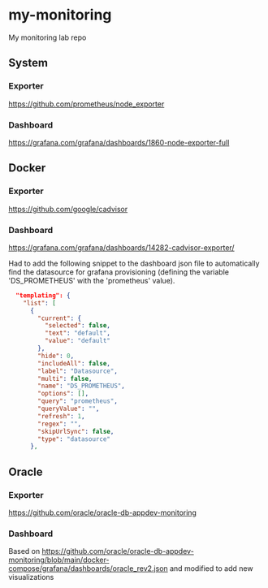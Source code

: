 # my-monitoring

My monitoring lab repo

## System
### Exporter
https://github.com/prometheus/node_exporter

### Dashboard
https://grafana.com/grafana/dashboards/1860-node-exporter-full

## Docker
### Exporter
https://github.com/google/cadvisor

### Dashboard
https://grafana.com/grafana/dashboards/14282-cadvisor-exporter/

Had to add the following snippet to the dashboard json file to automatically find the datasource for grafana provisioning (defining the variable 'DS_PROMETHEUS' with the 'prometheus' value).
```json
  "templating": {
    "list": [
      {
        "current": {
          "selected": false,
          "text": "default",
          "value": "default"
        },
        "hide": 0,
        "includeAll": false,
        "label": "Datasource",
        "multi": false,
        "name": "DS_PROMETHEUS",
        "options": [],
        "query": "prometheus",
        "queryValue": "",
        "refresh": 1,
        "regex": "",
        "skipUrlSync": false,
        "type": "datasource"
      },
 ```

## Oracle
### Exporter
https://github.com/oracle/oracle-db-appdev-monitoring

### Dashboard
Based on https://github.com/oracle/oracle-db-appdev-monitoring/blob/main/docker-compose/grafana/dashboards/oracle_rev2.json and modified to add new visualizations

